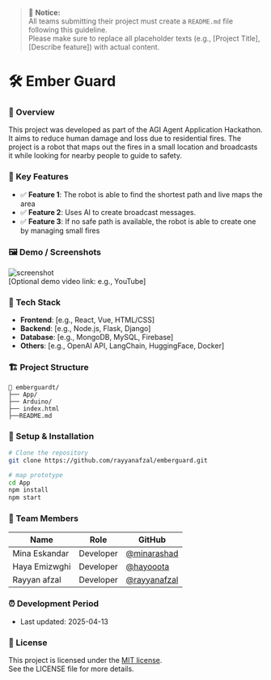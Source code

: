 > 📢 **Notice:**  
> All teams submitting their project must create a `README.md` file following this guideline.  
> Please make sure to replace all placeholder texts (e.g., [Project Title], [Describe feature]) with actual content.

# 🛠️ Ember Guard

### 📌 Overview
This project was developed as part of the AGI Agent Application Hackathon. It aims to reduce human damage and loss due to residential fires. The project is a robot that maps out the fires in a small location and broadcasts it while looking for nearby people to guide to safety.

### 🚀 Key Features
- ✅ **Feature 1**: The robot is able to find the shortest path and live maps the area
- ✅ **Feature 2**: Uses AI to create broadcast messages.
- ✅ **Feature 3**: If no safe path is available, the robot is able to create one by managing small fires

### 🖼️ Demo / Screenshots
![screenshot](./screenshot.png)  
[Optional demo video link: e.g., YouTube]

### 🧩 Tech Stack
- **Frontend**: [e.g., React, Vue, HTML/CSS]
- **Backend**: [e.g., Node.js, Flask, Django]
- **Database**: [e.g., MongoDB, MySQL, Firebase]
- **Others**: [e.g., OpenAI API, LangChain, HuggingFace, Docker]

### 🏗️ Project Structure
```
📁 emberguardt/
├── App/
├── Arduino/
├── index.html
├──README.md
```

### 🔧 Setup & Installation

```bash
# Clone the repository
git clone https://github.com/rayyanafzal/emberguard.git

# map prototype
cd App
npm install
npm start

```


### 🙌 Team Members

| Name        | Role               | GitHub                             |
|-------------|--------------------|------------------------------------|
| Mina Eskandar     | Developer | [@minarashad](https://github.com/minarashad) |
| Haya Emizwghi |  Developer  | [@hayooota](https://github.com/hayooota) |
| Rayyan afzal |  Developer  | [@rayyanafzal](https://github.com/rayyanafzal) |


### ⏰ Development Period
- Last updated: 2025-04-13

### 📄 License
This project is licensed under the [MIT license](https://opensource.org/licenses/MIT).  
See the LICENSE file for more details.
